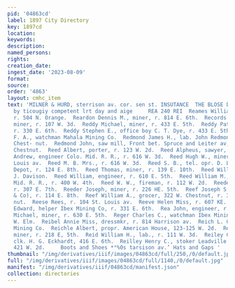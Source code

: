 ```yaml
---
pid: '04863cd'
label: 1897 City Directory
key: 1897cd
location: 
keywords: 
description: 
named_persons: 
rights: 
creation_date: 
ingest_date: '2023-08-09'
format: 
source: 
order: '4863'
layout: cmhc_item
text: 'MILNER & HURD, sterrison av. cor. sen st. INSUTANCE  THE BLOSE DRUG GO, sites
  by ticougiy competent lrt day and aige     REA 240 REI  Reames William E., miner,
  r. 504 N. Orange.  Reardon Dennis M., miner, r. 814 E. 6th.  Records William P.,
  miner, r. 107 W. 3d.  Reddy Michael, miner, r. 433 E. 5th.  Reddy Patrick, miner,
  r. 330 E. 6th.  Reddy Stephen E., office boy C. T. Dye, r. 433 E. 5th.  Redington
  F. A., watchman Mahala Mining Co.  Redmond James H., lab. John Redmond, r. 705 W.
  Chest- nut.  Redmond John, saw mill, Front bet. Spruce and Leiter av, r. 705 W.
  Chestnut.  Reed Albert, porter, r. 123 W. 2d.  Reed Alpheus, sawyer, r. 209 E. 3d.  Reed
  Andrew, engineer Colo. Mid. R. R., r. 616 W. 3d.  Reed Hugh W., miner, r. 218 St.
  Louis av.  Reed M. B. Mrs., r. 616 W. 3d.  Reed S. B., tel. opr. D. L. & G. Ry.
  Depot, r. 124 E. 8th.  Reed Thomas, miner, r. 139 E. 10th.  Reed William, lab. R.
  J. Davison.  Reed William, engineer, r. 610 E. 5th.  Reed William M., brakeman Colo.
  Mid. R. R., r. 400 W. 4th.  Reed W. W., fireman, r. 112 W. 2d.  Reeder Joel, clk,
  r. 307 E. 7th.  Reeder Joseph, miner, r. 226 HE. 5th.  Reef Joseph S. (Pierce, Reef
  & Co), r. 114 E. 8th.  Reef William A., grocer, 322 W. Chestnut, r. 325 W. Chest-
  nut.  Reese Rees, r. 104 St. Louis av.  Reeve Helen Miss, r. 607 KE. 10th.  Reeves
  Edward, helper Ibex Mining Co, r. 331 E. 6th.  Rea John, engineer, r. 432 E. 6th.  Regan
  Michael, miner, r. 630 E. 5th.  Reger Charles C., watchman Ibex Mining Co., r. 320
  W. Elm.  Reibel Annie Miss, dressmkr, r. 814 Harrison av.  Reich L. C., wks. Ibex
  Mining Co.  Reichle Albert, propr. American House, 123-125 W. 2d.  Reid Walter G.,
  miner, r. 218 E, 5th.  Reid William H., lab., r. 111 W. 3d.  Reiley Charles W.,
  clk. H. G. Eckhardt, 416 E. 6th.  Reilley Henry C., stoker Leadville Gas Co., r.
  421 W. 2d.     Boots and Shoes *°%0s tarsison av.’ Hats and Gaps '
thumbnail: "/img/derivatives/iiif/images/04863cd/full/250,/0/default.jpg"
full: "/img/derivatives/iiif/images/04863cd/full/1140,/0/default.jpg"
manifest: "/img/derivatives/iiif/04863cd/manifest.json"
collection: directories
---
```


